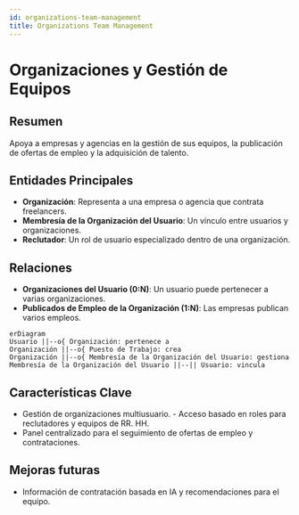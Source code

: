 ```yaml
---
id: organizations-team-management
title: Organizations Team Management
---
```


# Organizaciones y Gestión de Equipos

## Resumen
Apoya a empresas y agencias en la gestión de sus equipos, la publicación de ofertas de empleo y la adquisición de talento.

## Entidades Principales
- **Organización**: Representa a una empresa o agencia que contrata freelancers.
- **Membresía de la Organización del Usuario**: Un vínculo entre usuarios y organizaciones.
- **Reclutador**: Un rol de usuario especializado dentro de una organización.

## Relaciones
- **Organizaciones del Usuario (0:N)**: Un usuario puede pertenecer a varias organizaciones.
- **Publicados de Empleo de la Organización (1:N)**: Las empresas publican varios empleos.

```mermaid
erDiagram
Usuario ||--o{ Organización: pertenece a
Organización ||--o{ Puesto de Trabajo: crea
Organización ||--o{ Membresía de la Organización del Usuario: gestiona
Membresía de la Organización del Usuario ||--|| Usuario: vincula
```

## Características Clave
- Gestión de organizaciones multiusuario. - Acceso basado en roles para reclutadores y equipos de RR. HH.
- Panel centralizado para el seguimiento de ofertas de empleo y contrataciones.

## Mejoras futuras
- Información de contratación basada en IA y recomendaciones para el equipo.